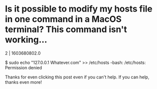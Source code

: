 # Is it possible to modify my hosts file in one command in a MacOS terminal? This command isn't working...

2 | 1603680802.0

$ sudo echo "127.0.0.1 Whatever.com" &gt;&gt; /etc/hosts
-bash: /etc/hosts: Permission denied

Thanks for even clicking this post even if you can't help. If you can help, thanks even more!